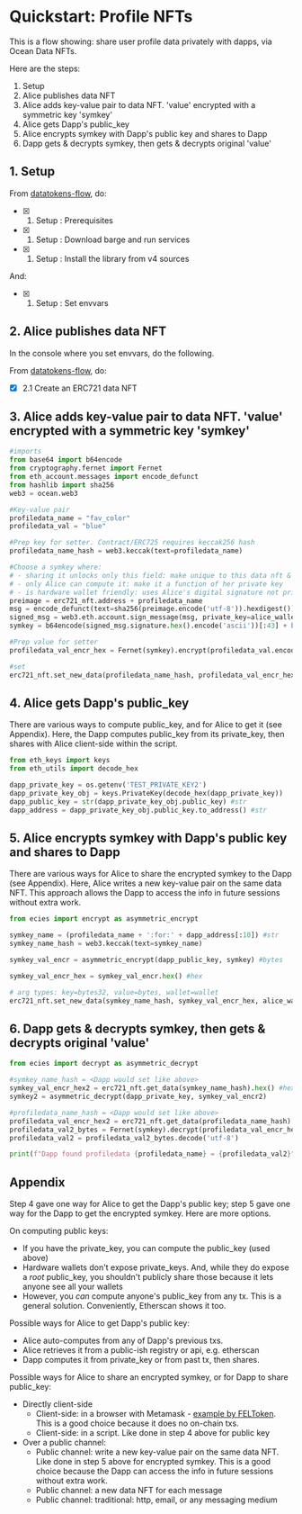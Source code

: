 <!--
Copyright 2022 Ocean Protocol Foundation
SPDX-License-Identifier: Apache-2.0
-->

# Quickstart: Profile NFTs

This is a flow showing: share user profile data privately with dapps, via Ocean Data NFTs.

Here are the steps:

1. Setup
2. Alice publishes data NFT
3. Alice adds key-value pair to data NFT. 'value' encrypted with a symmetric key 'symkey'
4. Alice gets Dapp's public_key
5. Alice encrypts symkey with Dapp's public key and shares to Dapp
6. Dapp gets & decrypts symkey, then gets & decrypts original 'value'

## 1. Setup

From [datatokens-flow](datatokens-flow.md), do:
- [x] 1. Setup : Prerequisites
- [x] 1. Setup : Download barge and run services
- [x] 1. Setup : Install the library from v4 sources

And:
- [x] 1. Setup : Set envvars

## 2. Alice publishes data NFT

In the console where you set envvars, do the following.

From [datatokens-flow](datatokens-flow.md), do:
- [x] 2.1 Create an ERC721 data NFT

## 3. Alice adds key-value pair to data NFT. 'value' encrypted with a symmetric key 'symkey'

```python
#imports
from base64 import b64encode
from cryptography.fernet import Fernet
from eth_account.messages import encode_defunct
from hashlib import sha256
web3 = ocean.web3

#Key-value pair
profiledata_name = "fav_color"
profiledata_val = "blue"

#Prep key for setter. Contract/ERC725 requires keccak256 hash
profiledata_name_hash = web3.keccak(text=profiledata_name)

#Choose a symkey where:
# - sharing it unlocks only this field: make unique to this data nft & field
# - only Alice can compute it: make it a function of her private key
# - is hardware wallet friendly: uses Alice's digital signature not private key
preimage = erc721_nft.address + profiledata_name
msg = encode_defunct(text=sha256(preimage.encode('utf-8')).hexdigest())
signed_msg = web3.eth.account.sign_message(msg, private_key=alice_wallet.private_key)
symkey = b64encode(signed_msg.signature.hex().encode('ascii'))[:43] + b'=' #bytes

#Prep value for setter
profiledata_val_encr_hex = Fernet(symkey).encrypt(profiledata_val.encode('utf-8')).hex()

#set
erc721_nft.set_new_data(profiledata_name_hash, profiledata_val_encr_hex, alice_wallet)
```

## 4. Alice gets Dapp's public_key

There are various ways to compute public_key, and for Alice to get it (see Appendix). Here, the Dapp computes public_key from its private_key, then shares with Alice client-side within the script.

```python
from eth_keys import keys
from eth_utils import decode_hex

dapp_private_key = os.getenv('TEST_PRIVATE_KEY2')
dapp_private_key_obj = keys.PrivateKey(decode_hex(dapp_private_key))
dapp_public_key = str(dapp_private_key_obj.public_key) #str
dapp_address = dapp_private_key_obj.public_key.to_address() #str
```

## 5. Alice encrypts symkey with Dapp's public key and shares to Dapp

There are various ways for Alice to share the encrypted symkey to the Dapp (see Appendix). Here, Alice writes a new key-value pair on the same data NFT. This approach allows the Dapp to access the info in future sessions without extra work.

```python
from ecies import encrypt as asymmetric_encrypt

symkey_name = (profiledata_name + ':for:' + dapp_address[:10]) #str
symkey_name_hash = web3.keccak(text=symkey_name)

symkey_val_encr = asymmetric_encrypt(dapp_public_key, symkey) #bytes

symkey_val_encr_hex = symkey_val_encr.hex() #hex

# arg types: key=bytes32, value=bytes, wallet=wallet
erc721_nft.set_new_data(symkey_name_hash, symkey_val_encr_hex, alice_wallet)
```

## 6. Dapp gets & decrypts symkey, then gets & decrypts original 'value'

```python
from ecies import decrypt as asymmetric_decrypt

#symkey_name_hash = <Dapp would set like above>
symkey_val_encr_hex2 = erc721_nft.get_data(symkey_name_hash).hex() #hex
symkey2 = asymmetric_decrypt(dapp_private_key, symkey_val_encr2)

#profiledata_name_hash = <Dapp would set like above>
profiledata_val_encr_hex2 = erc721_nft.get_data(profiledata_name_hash)
profiledata_val2_bytes = Fernet(symkey).decrypt(profiledata_val_encr_hex2)
profiledata_val2 = profiledata_val2_bytes.decode('utf-8')

print(f"Dapp found profiledata {profiledata_name} = {profiledata_val2}")
```


## Appendix

Step 4 gave one way for Alice to get the Dapp's public key; step 5 gave one way for the Dapp to get the encrypted symkey. Here are more options.

On computing public keys:
- If you have the private_key, you can compute the public_key (used above)
- Hardware wallets don't expose private_keys. And, while they do expose a _root_ public_key, you shouldn't publicly share those because it lets anyone see all your wallets
- However, you _can_ compute anyone's public_key from any tx. This is a general solution. Conveniently, Etherscan shows it too.

Possible ways for Alice to get Dapp's public key:
- Alice auto-computes from any of Dapp's previous txs.
- Alice retrieves it from a public-ish registry or api, e.g. etherscan
- Dapp computes it from private_key or from past tx, then shares.

Possible ways for Alice to share an encrypted symkey, or for Dapp to share public_key:
- Directly client-side
  - Client-side: in a browser with Metamask - [example by FELToken](https://betterprogramming.pub/exchanging-encrypted-data-on-blockchain-using-metamask-a2e65a9a896c). This is a good choice because it does no on-chain txs.
  - Client-side: in a script. Like done in step 4 above for public key
- Over a public channel: 
  - Public channel: write a new key-value pair on the same data NFT. Like done in step 5 above for encrypted symkey. This is a good choice because the Dapp can access the info in future sessions without extra work.
  - Public channel: a new data NFT for each message
  - Public channel: traditional: http, email, or any messaging medium
  

